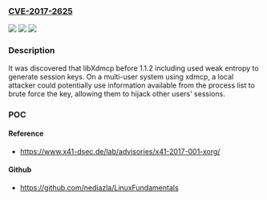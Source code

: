### [CVE-2017-2625](https://cve.mitre.org/cgi-bin/cvename.cgi?name=CVE-2017-2625)
![](https://img.shields.io/static/v1?label=Product&message=libXdmcp&color=blue)
![](https://img.shields.io/static/v1?label=Version&message=%3D%201.1.2%20&color=brighgreen)
![](https://img.shields.io/static/v1?label=Vulnerability&message=CWE-331&color=brighgreen)

### Description

It was discovered that libXdmcp before 1.1.2 including used weak entropy to generate session keys. On a multi-user system using xdmcp, a local attacker could potentially use information available from the process list to brute force the key, allowing them to hijack other users' sessions.

### POC

#### Reference
- https://www.x41-dsec.de/lab/advisories/x41-2017-001-xorg/

#### Github
- https://github.com/nediazla/LinuxFundamentals

